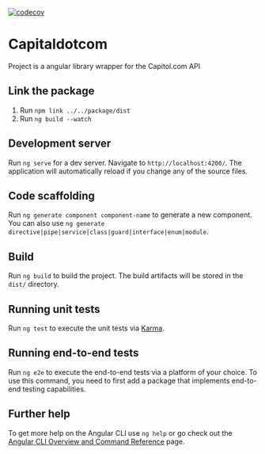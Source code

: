 [![codecov](https://codecov.io/gh/ferdiesletering/capitaldotcom/branch/main/graph/badge.svg?token=ONDWM6LX9H)](https://codecov.io/gh/ferdiesletering/capitaldotcom)

# Capitaldotcom

Project is a angular library wrapper for the Capitol.com API

## Link the package
1. Run `npm link ../../package/dist`
2. Run `ng build --watch`

## Development server

Run `ng serve` for a dev server. Navigate to `http://localhost:4200/`. The application will automatically reload if you change any of the source files.

## Code scaffolding

Run `ng generate component component-name` to generate a new component. You can also use `ng generate directive|pipe|service|class|guard|interface|enum|module`.

## Build

Run `ng build` to build the project. The build artifacts will be stored in the `dist/` directory.

## Running unit tests

Run `ng test` to execute the unit tests via [Karma](https://karma-runner.github.io).

## Running end-to-end tests

Run `ng e2e` to execute the end-to-end tests via a platform of your choice. To use this command, you need to first add a package that implements end-to-end testing capabilities.

## Further help

To get more help on the Angular CLI use `ng help` or go check out the [Angular CLI Overview and Command Reference](https://angular.io/cli) page.

